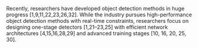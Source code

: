 Recently, researchers have developed object detection methods in huge progress [1,9,11,22,23,26,32]. While the
industry pursues high-performance object detection methods with real-time constraints, researchers focus on designing one-stage detectors [1,21–23,25] with efficient network
architectures [4,15,16,28,29] and advanced training stages [10, 16, 20, 25, 30].
